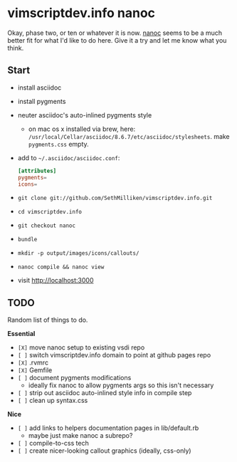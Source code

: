 vimscriptdev.info nanoc
================================================================================
Okay, phase two, or ten or whatever it is now. [nanoc](http://nanoc.stoneship.org/)
seems to be a much better fit for what I'd like to do here. Give it a try and let
me know what you think.

Start
--------------------------------------------------------------------------------
* install asciidoc
* install pygments
* neuter asciidoc's auto-inlined pygments style
  * on mac os x installed via brew, here: `/usr/local/Cellar/asciidoc/8.6.7/etc/asciidoc/stylesheets`. make `pygments.css` empty.
* add to `~/.asciidoc/asciidoc.conf`:

  ```conf
  [attributes]
  pygments=
  icons=
  ```

* `git clone git://github.com/SethMilliken/vimscriptdev.info.git`
* `cd vimscriptdev.info`
* `git checkout nanoc`
* `bundle`
* `mkdir -p output/images/icons/callouts/`
* `nanoc compile && nanoc view`
* visit <http://localhost:3000>

TODO
--------------------------------------------------------------------------------
Random list of things to do.

__Essential__

* `[X]` move nanoc setup to existing vsdi repo
* `[ ]` switch vimscriptdev.info domain to point at github pages repo
* `[X]` .rvmrc
* `[X]` Gemfile
* `[ ]` document pygments modifications
  * ideally fix nanoc to allow pygments args so this isn't necessary
* `[ ]` strip out asciidoc auto-inlined style info in compile step
* `[ ]` clean up syntax.css

__Nice__

* `[ ]` add links to helpers documentation pages in lib/default.rb
  * maybe just make nanoc a subrepo?
* `[ ]` compile-to-css tech
* `[ ]` create nicer-looking callout graphics (ideally, css-only)
